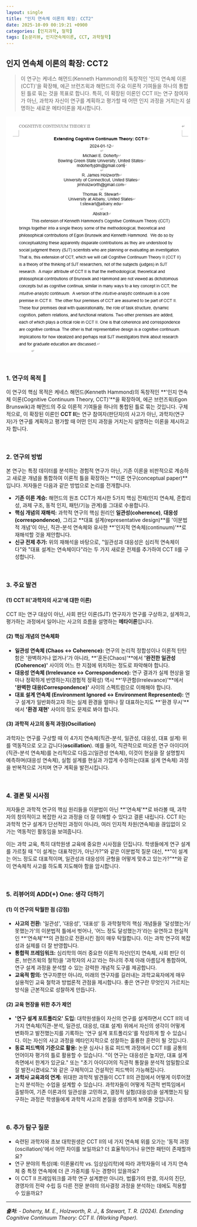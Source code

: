 ```yaml
---
layout: single
title: "인지 연속체 이론의 확장: CCT2"
date: 2025-10-09 00:19:21 +0900
categories: [인지과학, 철학]
tags: [논문리뷰, 인지연속체이론, CCT, 과학철학]
---
```


## 인지 연속체 이론의 확장: CCT2

> 이 연구는 케네스 해먼드(Kenneth Hammond)의 독창적인 '인지 연속체 이론(CCT)'을 확장해, 에곤 브런즈윅과 해먼드의 주요 이론적 기여들을 하나의 통합된 틀로 묶는 것을 목표로 합니다. 특히, 이 확장된 이론인 CCT II는 연구 참여자가 아닌, 과학자 자신이 연구를 계획하고 평가할 때 어떤 인지 과정을 거치는지 설명하는 새로운 메타이론을 제시합니다.

![이미지](/assets/cognitive-continuum-theory.png)

<br>

### 1. 연구의 목적 🎯

이 연구의 핵심 목적은 케네스 해먼드(Kenneth Hammond)의 독창적인 **'인지 연속체 이론(Cognitive Continuum Theory, CCT)'**을 확장하여, 에곤 브런즈윅(Egon Brunswik)과 해먼드의 주요 이론적 기여들을 하나의 통합된 틀로 묶는 것입니다. 구체적으로, 이 확장된 이론인 **CCT II**는 연구 참여자(판단자)의 사고가 아닌, 과학자(연구자)가 연구를 계획하고 평가할 때 어떤 인지 과정을 거치는지 설명하는 이론을 제시하고자 합니다.

<br>

### 2. 연구의 방법

본 연구는 특정 데이터를 분석하는 경험적 연구가 아닌, 기존 이론을 비판적으로 계승하고 새로운 개념을 통합하여 이론적 틀을 확장하는 **이론 연구(conceptual paper)**입니다. 저자들은 다음과 같은 방법으로 논리를 전개합니다.

* **기존 이론 계승:** 해먼드의 원조 CCT가 제시한 5가지 핵심 전제(인지 연속체, 준합리성, 과제 구조, 동적 인지, 패턴/기능 관계)를 그대로 수용합니다.
* **핵심 개념의 재해석:** 과학적 연구의 핵심 원리인 **일관성(coherence)**, **대응성(correspondence)**, 그리고 **대표 설계(representative design)**를 '이분법적 개념'이 아닌, 직관-분석 연속체와 유사한 **'인지적 연속체(continuum)'**로 재해석할 것을 제안합니다.
* **신규 전제 추가:** 위의 재해석을 바탕으로, "일관성과 대응성은 심리적 연속체이다"와 "대표 설계는 연속체이다"라는 두 가지 새로운 전제를 추가하여 CCT II를 구성합니다.

<br>

### 3. 주요 발견

#### (1) CCT II('과학자의 사고'에 대한 이론)
CCT II는 연구 대상이 아닌, 사회 판단 이론(SJT) 연구자가 연구를 구상하고, 설계하고, 평가하는 과정에서 일어나는 사고의 흐름을 설명하는 **메타이론**입니다.

#### (2) 핵심 개념의 연속체화
* **일관성 연속체 (Chaos ↔ Coherence):** 연구의 논리적 정합성이나 이론적 탄탄함은 '완벽하거나 없거나'가 아니라, **'혼돈(Chaos)'**에서 **'완전한 일관성(Coherence)'** 사이의 어느 한 지점에 위치하는 정도로 파악해야 합니다.
* **대응성 연속체 (Irrelevance ↔ Correspondence):** 연구 결과가 실제 현상을 얼마나 정확하게 반영하는지(경험적 정확성) 역시 **'무관함(Irrelevance)'**에서 **'완벽한 대응(Correspondence)'** 사이의 스펙트럼으로 이해해야 합니다.
* **대표 설계 연속체 (Environment Ignored ↔ Environment Represented):** 연구 설계가 일반화하고자 하는 실제 환경을 얼마나 잘 대표하는지도 **'환경 무시'**에서 **'환경 재현'** 사이의 정도 문제로 봐야 합니다.

#### (3) 과학적 사고의 동적 과정(Oscillation)
과학자는 연구를 구상할 때 이 4가지 연속체(직관-분석, 일관성, 대응성, 대표 설계) 위를 역동적으로 오고 갑니다(**oscillation**). 예를 들어, 직관적으로 떠오른 연구 아이디어(직관-분석 연속체)를 논리적으로 다듬고(일관성 연속체), 이것이 현실을 잘 설명할지 예측하며(대응성 연속체), 실험 설계를 현실과 가깝게 수정하는(대표 설계 연속체) 과정을 반복적으로 거치며 연구 계획을 발전시킵니다.

<br>

### 4. 결론 및 시사점

저자들은 과학적 연구의 핵심 원리들을 이분법이 아닌 **'연속체'**로 바라볼 때, 과학자의 창의적이고 복잡한 사고 과정을 더 잘 이해할 수 있다고 결론 내립니다. CCT II는 과학적 연구 설계가 단선적인 과정이 아니라, 여러 인지적 차원(연속체)을 끊임없이 오가는 역동적인 활동임을 보여줍니다.

이는 과학 교육, 특히 대학원생 교육에 중요한 시사점을 던집니다. 학생들에게 연구 설계를 가르칠 때 "이 설계는 대표적인가, 아닌가?"와 같은 이분법적 질문 대신, **"이 설계는 어느 정도로 대표적이며, 일관성과 대응성의 균형을 어떻게 맞추고 있는가?"**와 같이 연속체적 사고를 하도록 지도해야 함을 암시합니다.

<br>

### 5. 리뷰어의 ADD(+) One: 생각 더하기

#### (1) 이 연구의 탁월한 점 (강점)
* **사고의 전환:** '일관성', '대응성', '대표성' 등 과학철학의 핵심 개념들을 '달성했는가/못했는가'의 이분법적 틀에서 벗어나, '어느 정도 달성했는가'라는 유연하고 현실적인 **'연속체'**의 관점으로 전환시킨 점이 매우 탁월합니다. 이는 과학 연구의 복잡성과 실제를 더 잘 반영합니다.
* **통합적 프레임워크:** 심리학의 여러 중요한 이론적 자산(인지 연속체, 사회 판단 이론, 브런즈윅의 철학)을 '과학자의 사고'라는 하나의 주제 아래 아름답게 통합하여, 연구 설계 과정을 분석할 수 있는 강력한 개념적 도구를 제공합니다.
* **교육적 함의:** 연구자뿐만 아니라, 미래의 연구자를 길러내는 과학교육자에게 매우 실용적인 교육 철학과 방법론적 관점을 제시합니다. 좋은 연구란 무엇인지 가르치는 방식을 근본적으로 성찰하게 만듭니다.

#### (2) 교육 현장을 위한 추가 제언
* **'연구 설계 포트폴리오' 도입:** 대학원생들이 자신의 연구를 설계하면서 CCT II의 네 가지 연속체(직관-분석, 일관성, 대응성, 대표 설계) 위에서 자신의 생각이 어떻게 변화하고 발전했는지를 기록하는 '연구 설계 포트폴리오'를 작성하게 할 수 있습니다. 이는 자신의 사고 과정을 메타인지적으로 성찰하는 훌륭한 훈련이 될 것입니다.
* **동료 피드백의 기준으로 활용:** 논문 심사나 동료 피드백 과정에서 CCT II를 공통의 언어이자 평가의 틀로 활용할 수 있습니다. "이 연구는 대응성은 높지만, 대표 설계 측면에서 한계가 있군요." 또는 "초기 아이디어의 직관적 통찰을 분석적 엄밀함으로 잘 발전시켰네요."와 같은 구체적이고 건설적인 피드백이 가능해집니다.
* **과학사 교육과의 연계:** 위대한 과학적 발견들이 CCT II의 관점에서 어떻게 이루어졌는지 분석하는 수업을 설계할 수 있습니다. 과학자들이 어떻게 직관적 번뜩임에서 출발하여, 기존 이론과의 일관성을 고민하고, 결정적 실험(대응성)을 설계했는지 탐구하는 과정은 학생들에게 과학적 사고의 본질을 생생하게 보여줄 것입니다.

<br>

### 6. 추가 탐구 질문

* 숙련된 과학자와 초보 대학원생은 CCT II의 네 가지 연속체 위를 오가는 '동적 과정(oscillation)'에서 어떤 차이를 보일까요? 더 효율적이거나 유연한 패턴이 존재할까요?
* 연구 분야의 특성(예: 이론물리학 vs. 임상심리학)에 따라 과학자들이 네 가지 연속체 중 특정 연속체에 더 큰 가중치를 두는 경향이 있을까요?
* 이 CCT II 프레임워크를 과학 연구 설계뿐만 아니라, 법률가의 판결, 의사의 진단, 경영자의 전략 수립 등 다른 전문 분야의 의사결정 과정을 분석하는 데에도 적용할 수 있을까요?

---

_**출처:**_
_- Doherty, M. E., Holzworth, R. J., & Stewart, T. R. (2024). Extending Cognitive Continuum Theory: CCT II. (Working Paper)._
